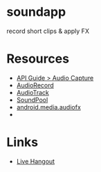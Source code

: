 # soundapp

record short clips &amp; apply FX

# Resources

- [API Guide > Audio Capture](http://developer.android.com/guide/topics/media/audio-capture.html)
- [AudioRecord](http://developer.android.com/reference/android/media/AudioRecord.html)
- [AudioTrack](http://developer.android.com/reference/android/media/AudioTrack.html)
- [SoundPool](http://developer.android.com/reference/android/media/SoundPool.html)
- [android.media.audiofx](http://developer.android.com/reference/android/media/audiofx/package-summary.html)
- 

# Links
- [Live Hangout](http://whocl.com/9jy0O6)


